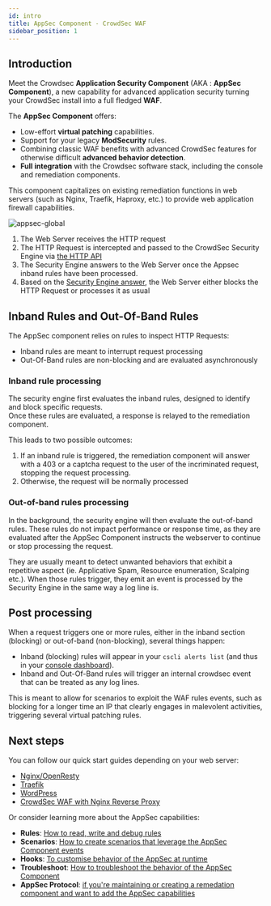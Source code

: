 ```yaml
---
id: intro
title: AppSec Component - CrowdSec WAF
sidebar_position: 1
---
```


## Introduction

<!-- xx : fix crowdsec version -->

Meet the Crowdsec **Application Security Component** (AKA : **AppSec Component**), a new capability for advanced application security turning your CrowdSec install into a full fledged **WAF**.

The **AppSec Component** offers:

-   Low-effort **virtual patching** capabilities.
-   Support for your legacy **ModSecurity** rules.
-   Combining classic WAF benefits with advanced CrowdSec features for otherwise difficult **advanced behavior detection**.
-   **Full integration** with the Crowdsec software stack, including the console and remediation components.

<!-- xx :  links -->

This component capitalizes on existing remediation functions in web servers (such as Nginx, Traefik, Haproxy, etc.) to provide web application firewall capabilities.

![appsec-global](/img/appsec-global.svg)

1. The Web Server receives the HTTP request
2. The HTTP Request is intercepted and passed to the CrowdSec Security Engine via [the HTTP API](appsec/protocol.md)
3. The Security Engine answers to the Web Server once the Appsec inband rules have been processed.
4. Based on the [Security Engine answer](appsec/protocol.md#response-code), the Web Server either blocks the HTTP Request or processes it as usual

## Inband Rules and Out-Of-Band Rules

The AppSec component relies on rules to inspect HTTP Requests:

-   Inband rules are meant to interrupt request processing
-   Out-Of-Band rules are non-blocking and are evaluated asynchronously

### Inband rule processing

The security engine first evaluates the inband rules, designed to identify and block specific requests.  
Once these rules are evaluated, a response is relayed to the remediation component.

This leads to two possible outcomes:

1. If an inband rule is triggered, the remediation component will answer with a 403 or a captcha request to the user of the incriminated request, stopping the request processing.
2. Otherwise, the request will be normally processed

### Out-of-band rules processing

In the background, the security engine will then evaluate the out-of-band rules. These rules do not impact performance or response time, as they are evaluated after the AppSec Component instructs the webserver to continue or stop processing the request.

They are usually meant to detect unwanted behaviors that exhibit a repetitive aspect (ie. Applicative Spam, Resource enumeration, Scalping etc.). When those rules trigger, they emit an event is processed by the Security Engine in the same way a log line is.

## Post processing

When a request triggers one or more rules, either in the inband section (blocking) or out-of-band (non-blocking), several things happen:

-   Inband (blocking) rules will appear in your `cscli alerts list` (and thus in your [console dashboard](https://app.crowdsec.net)).
-   Inband and Out-Of-Band rules will trigger an internal crowdsec event that can be treated as any log lines.

This is meant to allow for scenarios to exploit the WAF rules events, such as blocking for a longer time an IP that clearly engages in malevolent activities, triggering several virtual patching rules.

## Next steps

You can follow our quick start guides depending on your web server:

-   [Nginx/OpenResty](/appsec/quickstart/nginxopenresty.mdx)
-   [Traefik](/appsec/quickstart/traefik.mdx)
-   [WordPress](/appsec/quickstart/wordpress.mdx)
-   [CrowdSec WAF with Nginx Reverse Proxy](/u/user_guides/waf_rp_howto)

Or consider learning more about the AppSec capabilities:

-   **Rules**: [How to read, write and debug rules](/appsec/rules_syntax.md)
-   **Scenarios**: [How to create scenarios that leverage the AppSec Component events](/appsec/alerts_and_scenarios.md)
-   **Hooks**: [To customise behavior of the AppSec at runtime](/appsec/hooks.md)
-   **Troubleshoot**: [How to troubleshoot the behavior of the AppSec Component](/appsec/troubleshooting.md)
-   **AppSec Protocol**: [if you're maintaining or creating a remedation component and want to add the AppSec capabilities](/appsec/protocol.md)
